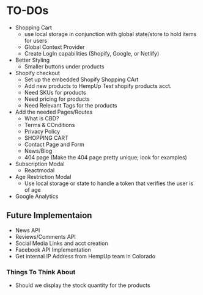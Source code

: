 # TO-DOs

- Shopping Cart
  - use local storage in conjunction with global state/store to hold items for users
  - Global Context Provider
  - Create LogIn capabilities (Shopify, Google, or Netlify)
- Better Styling
  - Smaller buttons under products
- Shopify checkout
  - Set up the embedded Shopify Shopping CArt
  - Add new products to HempUp Test shopify products acct.
  - Need SKUs for products
  - Need pricing for products
  - Need Relevant Tags for the products
- Add the needed Pages/Routes
  - What is CBD?
  - Terms & COnditions
  - Privacy Policy
  - SHOPPING CART
  - Contact Page and Form
  - News/Blog
  - 404 page (Make the 404 page pretty unique; look for examples)
- Subscription Modal
  - Reactmodal
- Age Restriction Modal
  - Use local storage or state to handle a token that verifies the user is of age
- Google Analytics

## Future Implementaion

- News API
- Reviews/Comments API
- Social Media Links and acct creation
- Facebook API Implementation
- Get internal IP Address from HempUp team in Colorado

### Things To Think About

- Should we display the stock quantity for the products
